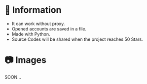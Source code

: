 # 📝 Information

- It can work without proxy.
- Opened accounts are saved in a file.
- Made with Python.
- Source Codes will be shared when the project reaches 50 Stars.

# 📷 Images

SOON...
